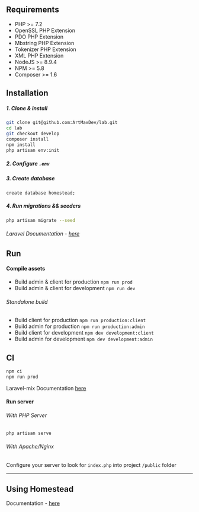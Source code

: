 ## Requirements 

* PHP >= 7.2
* OpenSSL PHP Extension
* PDO PHP Extension
* Mbstring PHP Extension
* Tokenizer PHP Extension
* XML PHP Extension
* NodeJS >= 8.9.4
* NPM >= 5.8
* Composer >= 1.6

## Installation

##### 1. Clone & install
```bash
git clone git@github.com:ArtMaxDev/lab.git
cd lab
git checkout develop
composer install
npm install
php artisan env:init
```

##### 2. Configure `.env`

##### 3. Create database
```mysql
create database homestead;
```

##### 4. Run migrations && seeders
```bash
php artisan migrate --seed
```

###### Laravel Documentation - [here](https://laravel.com/docs/5.6)

## Run
#### Compile assets

* Build admin & client for production `npm run prod`
* Build admin & client for development `npm run dev`

###### Standalone build
* Build client for production `npm run production:client`
* Build admin for production `npm run production:admin`
* Build client for development `npm dev development:client`
* Build admin for development `npm dev development:admin`

## CI

```bash
npm ci
npm run prod
```

Laravel-mix Documentation [here](https://github.com/JeffreyWay/laravel-mix/tree/master/docs#readme)

#### Run server
###### With PHP Server
```bash
php artisan serve
```

###### With Apache/Nginx

Configure your server to look for `index.php` into project `/public` folder

____________________________________________________________________________

## Using Homestead

Documentation - [here](https://laravel.com/docs/5.6/homestead)
